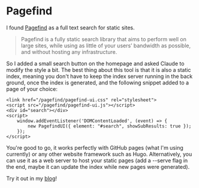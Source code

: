 # Pagefind

I found [Pagefind](https://pagefind.app/) as a full text search for static sites.

> Pagefind is a fully static search library that aims to perform well on large sites, while using as little of your users’ bandwidth as possible, and without hosting any infrastructure.

So I added a small search button on the homepage and asked Claude to modify the style a bit. The best thing about this tool is that it is also a static index, meaning you don't have to keep the index server running in the back ground, once the index is generated, and the following snippet added to a page of your choice:

```
<link href="/pagefind/pagefind-ui.css" rel="stylesheet">
<script src="/pagefind/pagefind-ui.js"></script>
<div id="search"></div>
<script>
    window.addEventListener('DOMContentLoaded', (event) => {
        new PagefindUI({ element: "#search", showSubResults: true });
    });
</script>
```

You're good to go, it works perfectly with GitHub pages (what I'm using currently) or any other website framework such as Hugo. Alternatively, you can use it as a web server to host your static pages (add a --serve flag in the end, maybe it can update the index while new pages were generated).

Try it out in my [blog](https://yinan.me)!
